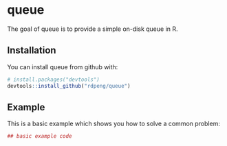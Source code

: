 
<!-- README.md is generated from README.Rmd. Please edit that file -->
queue
=====

The goal of queue is to provide a simple on-disk queue in R.

Installation
------------

You can install queue from github with:

``` r
# install.packages("devtools")
devtools::install_github("rdpeng/queue")
```

Example
-------

This is a basic example which shows you how to solve a common problem:

``` r
## basic example code
```
